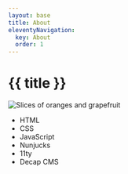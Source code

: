 ```yaml
---
layout: base
title: About
eleventyNavigation:
  key: About
  order: 1
---
```

# {{ title }}

![Slices of oranges and grapefruit](/assets/uploads/freestocks-xsgcbgyqto4-unsplash.jpg "Oranges and Grapefruits")

* HTML
* CSS
* JavaScript
* Nunjucks
* 11ty
* Decap CMS